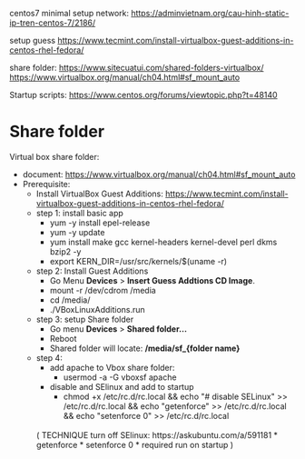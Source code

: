 centos7 minimal
setup network: https://adminvietnam.org/cau-hinh-static-ip-tren-centos-7/2186/


setup guess
https://www.tecmint.com/install-virtualbox-guest-additions-in-centos-rhel-fedora/

share folder: https://www.sitecuatui.com/shared-folders-virtualbox/
https://www.virtualbox.org/manual/ch04.html#sf_mount_auto

Startup scripts: https://www.centos.org/forums/viewtopic.php?t=48140

# Share folder
Virtual box share folder:
* document: https://www.virtualbox.org/manual/ch04.html#sf_mount_auto
* Prerequisite: 
    * Install VirtualBox Guest Additions: https://www.tecmint.com/install-virtualbox-guest-additions-in-centos-rhel-fedora/
    * step 1: install basic app     
        * yum -y install epel-release
        * yum -y update
        * yum install make gcc kernel-headers kernel-devel perl dkms bzip2 -y
        * export KERN_DIR=/usr/src/kernels/$(uname -r)
    * step 2: Install Guest Additions
        * Go Menu __Devices__ > __Insert Guess Addtions CD Image__.
        * mount -r /dev/cdrom /media
        * cd /media/
        * ./VBoxLinuxAdditions.run
    * step 3: setup Share folder
        * Go menu __Devices__ > **Shared folder...**
        * Reboot
        * Shared folder will locate: **/media/sf_{folder name}**
    * step 4:
		* add apache to Vbox share folder:  
		    * usermod -a -G vboxsf apache
		* disable and SElinux and add to startup<br>
		    * chmod +x /etc/rc.d/rc.local && echo "# disable SELinux" >> /etc/rc.d/rc.local && echo "getenforce" >> /etc/rc.d/rc.local && echo "setenforce 0" >> /etc/rc.d/rc.local
		<br>
		( TECHNIQUE turn off SElinux: https://askubuntu.com/a/591181  
			* getenforce
			* setenforce 0
			* required run on startup
		)
			
        